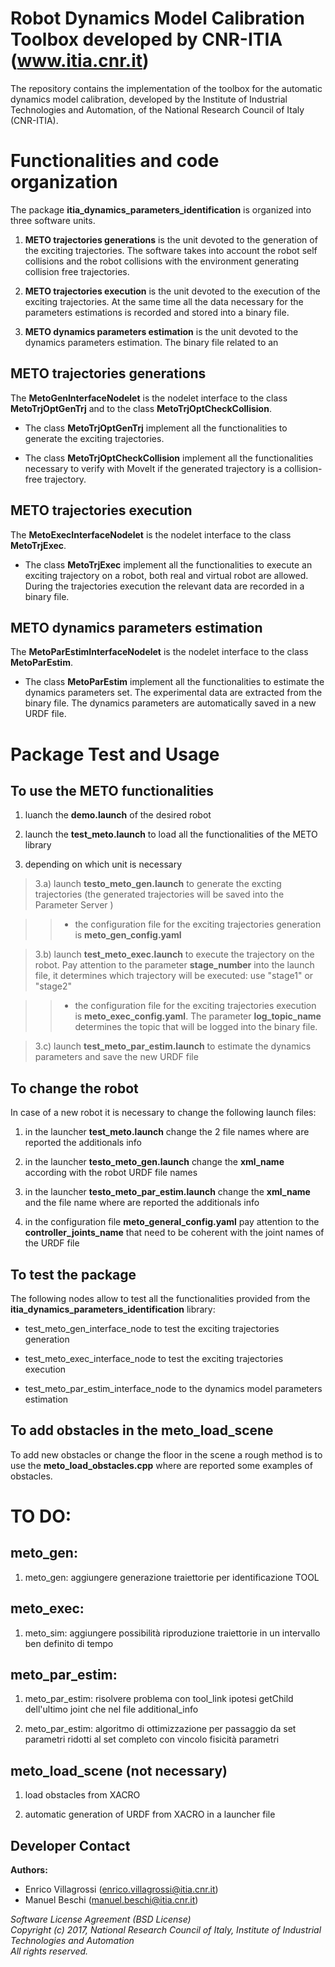 # Robot Dynamics Model Calibration Toolbox developed by CNR-ITIA (www.itia.cnr.it)

The repository contains the implementation of the toolbox for the automatic dynamics model calibration, 
developed by the Institute of Industrial Technologies and Automation, of the National Research Council of Italy (CNR-ITIA).


# Functionalities and code organization

The package **itia_dynamics_parameters_identification** is organized into three software units. 

1) **METO trajectories generations** is the unit devoted to the generation of the exciting trajectories. 
The software takes into account the robot self collisions and the robot collisions with the environment generating collision free trajectories.

2) **METO trajectories execution** is the unit devoted to the execution of the exciting trajectories. 
At the same time all the data necessary for the parameters estimations is recorded and stored into a binary file.

3) **METO dynamics parameters estimation** is the unit devoted to the dynamics parameters estimation. The binary file related to an


## METO trajectories generations

The **MetoGenInterfaceNodelet** is the nodelet interface to the class **MetoTrjOptGenTrj** and to the class **MetoTrjOptCheckCollision**.

- The class **MetoTrjOptGenTrj** implement all the functionalities to generate the exciting trajectories. 

- The class **MetoTrjOptCheckCollision** implement all the functionalities necessary to verify with MoveIt if the generated trajectory is a collision-free trajectory. 



## METO trajectories execution

The **MetoExecInterfaceNodelet** is the nodelet interface to the class **MetoTrjExec**. 

- The class **MetoTrjExec** implement all the functionalities to execute an exciting trajectory on a robot, both real and virtual robot are allowed. During the trajectories execution the relevant data are recorded in a binary file.




## METO dynamics parameters estimation

The **MetoParEstimInterfaceNodelet** is the nodelet interface to the class **MetoParEstim**. 

- The class **MetoParEstim** implement all the functionalities to estimate the dynamics parameters set. The experimental data are extracted from the binary file. The dynamics parameters are automatically saved in a new URDF file. 




# Package Test and Usage

## To use the METO functionalities

1) luanch the **demo.launch** of the desired robot

2) launch the **test_meto.launch** to load all the functionalities of the METO library

3) depending on which unit is necessary

> 3.a) launch **testo_meto_gen.launch** to generate the excting trajectories (the generated trajectories will be saved into the Parameter Server )

> > * the configuration file for the exciting trajectories generation is **meto_gen_config.yaml**

> 3.b) launch **test_meto_exec.launch** to execute the trajectory on the robot. Pay attention to the parameter **stage_number** into the launch file, it determines which trajectory will be executed: use "stage1" or "stage2"

> > * the configuration file for the exciting trajectories execution is **meto_exec_config.yaml**. The parameter **log_topic_name** determines the topic that will be logged into the binary file.

> 3.c) launch **test_meto_par_estim.launch** to estimate the dynamics parameters and save the new URDF file


## To change the robot

In case of a new robot it is necessary to change the following launch files:

1) in the launcher **test_meto.launch** change the 2 file names where are reported the additionals info

2) in the launcher **testo_meto_gen.launch** change the **xml_name** according with the robot URDF file names

3) in the launcher **testo_meto_par_estim.launch** change the **xml_name** and the file name where are reported the additionals info

4) in the configuration file **meto_general_config.yaml** pay attention to the **controller_joints_name** that need to be coherent with the joint names of the URDF file


## To test the package 

The following nodes allow to test all the functionalities provided from the **itia_dynamics_parameters_identification** library:

- test_meto_gen_interface_node to test the exciting trajectories generation 

- test_meto_exec_interface_node to test the exciting trajectories execution

- test_meto_par_estim_interface_node to the dynamics model parameters estimation


## To add obstacles in the meto_load_scene

To add new obstacles or change the floor in the scene a rough method is to use the **meto_load_obstacles.cpp** where are reported some examples of obstacles.


# TO DO:

## meto_gen:

1) meto_gen: aggiungere generazione traiettorie per identificazione TOOL


## meto_exec:

1) meto_sim: aggiungere possibilità riproduzione traiettorie in un intervallo ben definito di tempo


## meto_par_estim:

1) meto_par_estim: risolvere problema con tool_link ipotesi getChild dell'ultimo joint che nel file additional_info

2) meto_par_estim: algoritmo di ottimizzazione per passaggio da set parametri ridotti al set completo con vincolo fisicità parametri


## meto_load_scene (not necessary)

1) load obstacles from XACRO

2) automatic generation of URDF from XACRO in a launcher file




## Developer Contact

**Authors:**   
- Enrico Villagrossi (enrico.villagrossi@itia.cnr.it)  
- Manuel Beschi (manuel.beschi@itia.cnr.it)  
 
_Software License Agreement (BSD License)_    
_Copyright (c) 2017, National Research Council of Italy, Institute of Industrial Technologies and Automation_    
_All rights reserved._